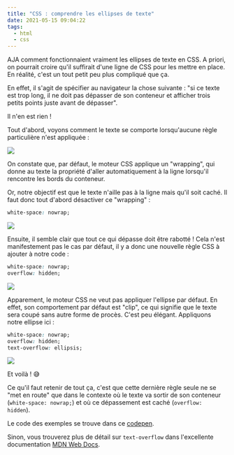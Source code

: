 ```yaml
---
title: "CSS : comprendre les ellipses de texte"
date: 2021-05-15 09:04:22
tags:
  - html
  - css
---
```


AJA comment fonctionnaient vraiment les ellipses de texte en CSS. A priori, on pourrait croire qu'il suffirait d'une ligne de CSS pour les mettre en place. En réalité, c'est un tout petit peu plus compliqué que ça.

En effet, il s'agit de spécifier au navigateur la chose suivante : "si ce texte est trop long, il ne doit pas dépasser de son conteneur et afficher trois petits points juste avant de dépasser".

Il n'en est rien !

Tout d'abord, voyons comment le texte se comporte lorsqu'aucune règle particulière n'est appliquée :

![](example-1.png)

On constate que, par défaut, le moteur CSS applique un "wrapping", qui donne au texte la propriété d'aller automatiquement à la ligne lorsqu'il rencontre les bords du conteneur.

Or, notre objectif est que le texte n'aille pas à la ligne mais qu'il soit caché. Il faut donc tout d'abord désactiver ce "wrapping" :

```css
white-space: nowrap;
```

![](example-2.png)

Ensuite, il semble clair que tout ce qui dépasse doit être rabotté ! Cela n'est manifestement pas le cas par défaut, il y a donc une nouvelle règle CSS à ajouter à notre code :

```css
white-space: nowrap;
overflow: hidden;
```

![](example-3.png)

Apparement, le moteur CSS ne veut pas appliquer l'ellipse par défaut. En effet, son comportement par défaut est "clip", ce qui signifie que le texte sera coupé sans autre forme de procès. C'est peu élégant. Appliquons notre ellipse ici :

```css
white-space: nowrap;
overflow: hidden;
text-overflow: ellipsis;
```

![](example-4.png)

Et voilà ! 😅

Ce qu'il faut retenir de tout ça, c'est que cette dernière règle seule ne se "met en route" que dans le contexte où le texte va sortir de son conteneur (`white-space: nowrap;`) et où ce dépassement est caché (`overflow: hidden`).

Le code des exemples se trouve dans ce [codepen](https://codepen.io/BlueInt32/pen/GRWZVaR).

Sinon, vous trouverez plus de détail sur `text-overflow` dans l'excellente documentation [MDN Web Docs](https://developer.mozilla.org/en-US/docs/Web/CSS/text-overflow).

